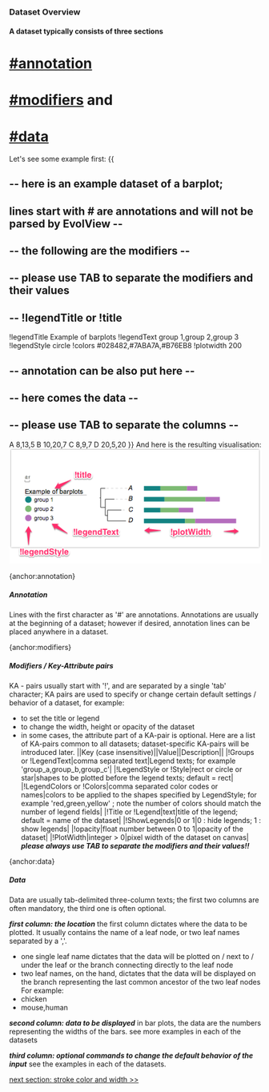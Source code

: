 ### Dataset Overview

#### A dataset typically consists of three sections
# [#annotation](#annotation)
# [#modifiers](#modifiers) and
# [#data](#data)
Let's see some example first:
{{
## -- here is an example dataset of a barplot; 
## lines start with # are annotations and will not be parsed by EvolView --
## -- the following are the modifiers --
## -- please use TAB to separate the modifiers and their values
## -- !legendTitle   or !title
!legendTitle	Example of barplots
!legendText	group 1,group 2,group 3
!legendStyle	circle
!colors	#028482,#7ABA7A,#B76EB8
!plotwidth	200
## -- annotation can be also put here --
## -- here comes the data --
## -- please use TAB to separate the columns --
A	8,13,5
B	10,20,7
C	8,9,7
D	20,5,20
}}
And here is the resulting visualisation:
![](DatasetOverview_example_overview.png)

{anchor:annotation}
##### Annotation
Lines with the first character as '#' are annotations.
Annotations are usually at the beginning of a dataset; however if desired, annotation lines can be placed anywhere in a dataset.

{anchor:modifiers}
##### Modifiers / Key-Attribute pairs
KA - pairs usually start with '!', and are separated by a single 'tab' character;
KA pairs are used to specify or change certain default settings / behavior of a dataset, for example:
* to set the title or legend
* to change the width, height or opacity of the dataset
* in some cases, the attribute part of a KA-pair is optional.
Here are a list of KA-pairs common to all datasets; dataset-specific KA-pairs will be introduced later.
||Key (case insensitive)||Value||Description||
|!Groups or !LegendText|comma separated text|Legend texts; for example 'group_a,group_b,group_c'|
|!LegendStyle or !Style|rect or circle or star|shapes to be plotted before the legend texts; default = rect|
|!LegendColors or !Colors|comma separated color codes or names|colors to be applied to the shapes specified by LegendStyle; for example 'red,green,yellow' ; note the number of colors should match the number of legend fields|
|!Title or !Legend|text|title of the legend; default = name of the dataset|
|!ShowLegends|0 or 1|0 : hide legends; 1 : show legends|
|!opacity|float number between 0 to 1|opacity of the dataset|
|!PlotWidth|integer > 0|pixel width of the dataset on canvas|
_**please always use TAB to separate the modifiers and their values!!**_

{anchor:data}
##### Data
Data are usually tab-delimited three-column texts; the first two columns are often mandatory, the third one is often optional.

_**first column: the location**_
the first column dictates where the data to be plotted. It usually contains the name of a leaf node, or two leaf names separated by a ','.
* one single leaf name dictates that the data will be plotted on / next to / under the leaf or the branch connecting directly to the leaf node
* two leaf names, on the hand, dictates that the data will be displayed on the branch representing the last common ancestor of the two leaf nodes
For example:
* chicken
* mouse,human

_**second column: data to be displayed**_
in bar plots, the data are the numbers representing the widths of the bars.
see more examples in each of the datasets

_**third column: optional commands to change the default behavior of the input**_
see the examples in each of the datasets.

  [next section: stroke color and width >>](DatasetStroke) 
